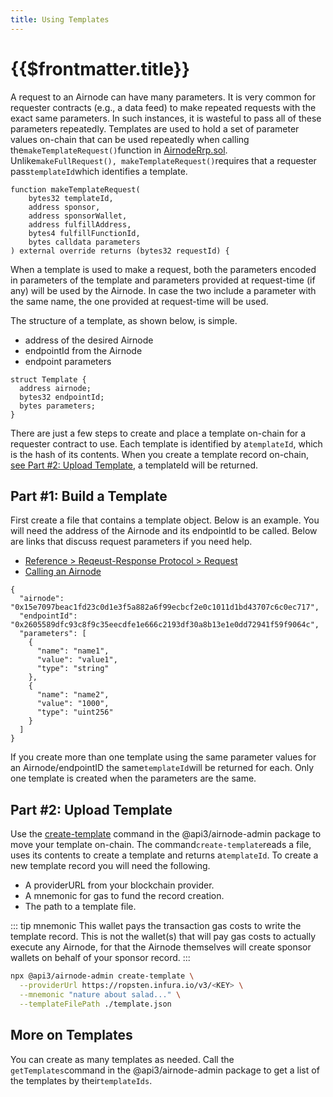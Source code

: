 ```yaml
---
title: Using Templates
---
```


# {{$frontmatter.title}}

<TocHeader />
<TOC class="table-of-contents" :include-level="[2,3]" />

A request to an Airnode can have many parameters. It is very common for requester contracts (e.g., a data feed) to make repeated requests with the exact same parameters. In such instances, it is wasteful to pass all of these parameters repeatedly. Templates are used to hold a set of parameter values on-chain that can be used repeatedly when calling the`makeTemplateRequest()`function in [AirnodeRrp.sol](https://github.com/api3dao/airnode/blob/beta-protocol/packages/protocol/contracts/rrp/AirnodeRrp.sol). Unlike`makeFullRequest(), makeTemplateRequest()`requires that a requester pass`templateId`which identifies a template.

```solidity
function makeTemplateRequest(
    bytes32 templateId,
    address sponsor,
    address sponsorWallet,
    address fulfillAddress,
    bytes4 fulfillFunctionId,
    bytes calldata parameters
) external override returns (bytes32 requestId) {
```

When a template is used to make a request, both the parameters encoded in parameters of the template and parameters provided at request-time (if any) will be used by the Airnode. In case the two include a parameter with the same name, the one provided at request-time will be used.

The structure of a template, as shown below, is simple. 
- address of the desired Airnode
- endpointId from the Airnode
- endpoint parameters

```solidity
struct Template {
  address airnode;
  bytes32 endpointId;
  bytes parameters;
}
```

There are just a few steps to create and place a template on-chain for a requester contract to use. Each template is identified by a`templateId`, which is the hash of its contents. When you create a template record on-chain, [see Part #2: Upload Template](using-templates.md#part-2-upload-template), a templateId will be returned.

<divider/>

## Part #1: Build a Template

First create a file that contains a template object. Below is an example. You will need the address of the Airnode and its  endpointId to be called. Below are links that discuss request parameters if you need help.

- [Reference > Reqeust-Response Protocol > Request](../reference/concepts/request.md)
- [Calling an Airnode](../grp-developers/call-an-airnode.md#request-parameters)

```
{
  "airnode": "0x15e7097beac1fd23c0d1e3f5a882a6f99ecbcf2e0c1011d1bd43707c6c0ec717",
  "endpointId": "0x2605589dfc93c8f9c35eecdfe1e666c2193df30a8b13e1e0dd72941f59f9064c",
  "parameters": [
    {
      "name": "name1",
      "value": "value1",
      "type": "string"
    },
    {
      "name": "name2",
      "value": "1000",
      "type": "uint256"
    }
  ]
}
```

If you create more than one template using the same parameter values for an Airnode/endpointID the same`templateId`will be returned for each. Only one template is created when the parameters are the same.

<divider/>

## Part #2: Upload Template

Use the [create-template](https://github.com/api3dao/airnode/tree/beta-protocol/packages/admin#create-template) command in the @api3/airnode-admin package to move your template on-chain. The command`create-template`reads a file, uses its contents to create a template and returns a`templateId`. To create a new template record you will need the following.

- A providerURL from your blockchain provider.
- A mnemonic for gas to fund the record creation.
- The path to a template file.


::: tip mnemonic
This wallet pays the transaction gas costs to write the template record. This is not the wallet(s) that will pay gas costs to actually execute any Airnode, for that the Airnode themselves will create sponsor wallets on behalf of your sponsor record.
:::

```bash
npx @api3/airnode-admin create-template \
  --providerUrl https://ropsten.infura.io/v3/<KEY> \
  --mnemonic "nature about salad..." \
  --templateFilePath ./template.json
```

<divider/>

## More on Templates

You can create as many templates as needed. Call the `getTemplates`command in the @api3/airnode-admin package to get a list of the templates by their`templateIds`. 

